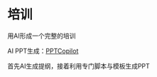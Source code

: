 # 培训

用AI形成一个完整的培训

AI PPT生成：[PPTCopilot](https://github.com/hughdazz/PPTCopilot)

首先AI生成提纲，接着利用专门脚本与模板生成PPT
